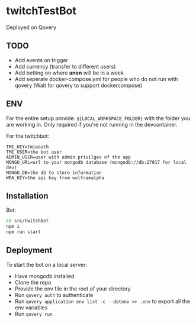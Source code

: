 # twitchTestBot

Deployed on Qovery

## TODO

- Add events on trigger
- Add currency (transfer to different users)
- Add betting on where **anon** will be in a week
- Add seperate docker-compose.yml for people who do not run with qovery (Wait for qovery to support dockercompose)


## ENV

For the entire setup provide:
`${LOCAL_WORKSPACE_FOLDER}` with the folder you are working in. Only required if you're not running in the devcontainer.

For the twitchbot:

```
TMI_KEY=tmioauth
TMI_USER=the bot user
ADMIN_USER=user with admin privilges of the app
MONGO_URL=url to your mongodb database (mongodb://db:27017 for local dev)
MONGO_DB=the db to store information
WRA_KEY=the api key from wolframalpha
```

## Installation

Bot:
```bash
cd src/twitchbot
npm i
npm run start
```

## Deployment

To start the bot on a local server:

- Have mongodb installed
- Clone the repo
- Provide the env file in the root of your directory
- Run `qovery auth` to authenticate
- Run `qovery application env list -c --dotenv >> .env` to export all the env variables
- Run `qovery run`
